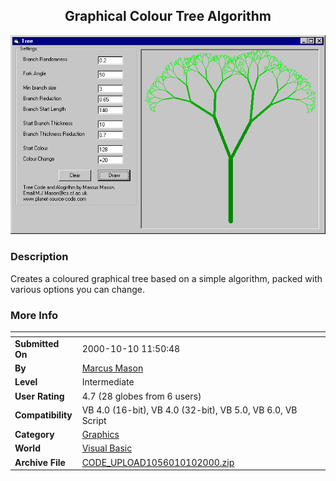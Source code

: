 ﻿<div align="center">

## Graphical Colour Tree Algorithm

<img src="PIC20001010651469853.gif">
</div>

### Description

Creates a coloured graphical tree based on a simple algorithm, packed with various options you can change.
 
### More Info
 


<span>             |<span>
---                |---
**Submitted On**   |2000-10-10 11:50:48
**By**             |[Marcus Mason](https://github.com/Planet-Source-Code/PSCIndex/blob/master/ByAuthor/marcus-mason.md)
**Level**          |Intermediate
**User Rating**    |4.7 (28 globes from 6 users)
**Compatibility**  |VB 4\.0 \(16\-bit\), VB 4\.0 \(32\-bit\), VB 5\.0, VB 6\.0, VB Script
**Category**       |[Graphics](https://github.com/Planet-Source-Code/PSCIndex/blob/master/ByCategory/graphics__1-46.md)
**World**          |[Visual Basic](https://github.com/Planet-Source-Code/PSCIndex/blob/master/ByWorld/visual-basic.md)
**Archive File**   |[CODE\_UPLOAD1056010102000\.zip](https://github.com/Planet-Source-Code/marcus-mason-graphical-colour-tree-algorithm__1-11977/archive/master.zip)








